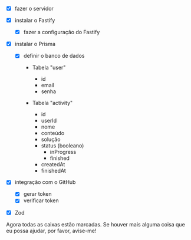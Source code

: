 - [x] fazer o servidor

- [x] instalar o Fastify
    - [x] fazer a configuração do Fastify

- [x] instalar o Prisma
    - [x] definir o banco de dados
        - Tabela "user"
            - id
            - email
            - senha

        - Tabela "activity"
            - id
            - userId
            - nome
            - conteúdo
            - solução
            - status (booleano)
                - inProgress
                - finished
            - createdAt
            - finishedAt

- [x] integração com o GitHub
    - [x] gerar token
    - [x] verificar token

- [x] Zod

Agora todas as caixas estão marcadas. Se houver mais alguma coisa que eu possa ajudar, por favor, avise-me!